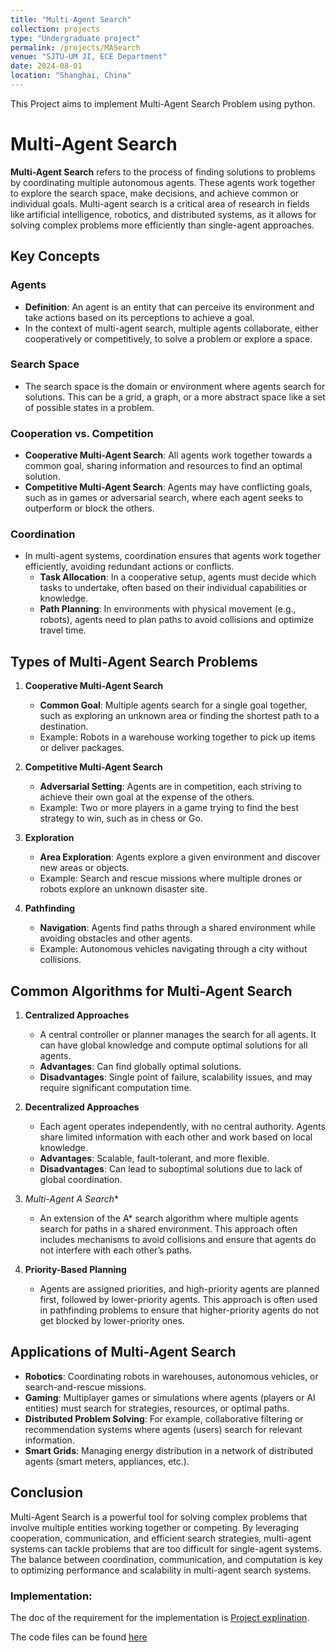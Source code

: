 ```yaml
---
title: "Multi-Agent Search"
collection: projects
type: "Undergraduate project"
permalink: /projects/MASearch
venue: "SJTU-UM JI, ECE Department"
date: 2024-08-01
location: "Shanghai, China"
---
```


This Project aims to implement Multi-Agent Search Problem using python.

# Multi-Agent Search

**Multi-Agent Search** refers to the process of finding solutions to problems by coordinating multiple autonomous agents. These agents work together to explore the search space, make decisions, and achieve common or individual goals. Multi-agent search is a critical area of research in fields like artificial intelligence, robotics, and distributed systems, as it allows for solving complex problems more efficiently than single-agent approaches.

## Key Concepts

### **Agents**
- **Definition**: An agent is an entity that can perceive its environment and take actions based on its perceptions to achieve a goal.
- In the context of multi-agent search, multiple agents collaborate, either cooperatively or competitively, to solve a problem or explore a space.

### **Search Space**
- The search space is the domain or environment where agents search for solutions. This can be a grid, a graph, or a more abstract space like a set of possible states in a problem.

### **Cooperation vs. Competition**
- **Cooperative Multi-Agent Search**: All agents work together towards a common goal, sharing information and resources to find an optimal solution.
- **Competitive Multi-Agent Search**: Agents may have conflicting goals, such as in games or adversarial search, where each agent seeks to outperform or block the others.

### **Coordination**
- In multi-agent systems, coordination ensures that agents work together efficiently, avoiding redundant actions or conflicts.
  - **Task Allocation**: In a cooperative setup, agents must decide which tasks to undertake, often based on their individual capabilities or knowledge.
  - **Path Planning**: In environments with physical movement (e.g., robots), agents need to plan paths to avoid collisions and optimize travel time.


## Types of Multi-Agent Search Problems

1. **Cooperative Multi-Agent Search**
   - **Common Goal**: Multiple agents search for a single goal together, such as exploring an unknown area or finding the shortest path to a destination.
   - Example: Robots in a warehouse working together to pick up items or deliver packages.

2. **Competitive Multi-Agent Search**
   - **Adversarial Setting**: Agents are in competition, each striving to achieve their own goal at the expense of the others.
   - Example: Two or more players in a game trying to find the best strategy to win, such as in chess or Go.

3. **Exploration**
   - **Area Exploration**: Agents explore a given environment and discover new areas or objects.
   - Example: Search and rescue missions where multiple drones or robots explore an unknown disaster site.

4. **Pathfinding**
   - **Navigation**: Agents find paths through a shared environment while avoiding obstacles and other agents.
   - Example: Autonomous vehicles navigating through a city without collisions.

## Common Algorithms for Multi-Agent Search

1. **Centralized Approaches**
   - A central controller or planner manages the search for all agents. It can have global knowledge and compute optimal solutions for all agents.
   - **Advantages**: Can find globally optimal solutions.
   - **Disadvantages**: Single point of failure, scalability issues, and may require significant computation time.

2. **Decentralized Approaches**
   - Each agent operates independently, with no central authority. Agents share limited information with each other and work based on local knowledge.
   - **Advantages**: Scalable, fault-tolerant, and more flexible.
   - **Disadvantages**: Can lead to suboptimal solutions due to lack of global coordination.

3. **Multi-Agent A* Search**
   - An extension of the A* search algorithm where multiple agents search for paths in a shared environment. This approach often includes mechanisms to avoid collisions and ensure that agents do not interfere with each other’s paths.

4. **Priority-Based Planning**
   - Agents are assigned priorities, and high-priority agents are planned first, followed by lower-priority agents. This approach is often used in pathfinding problems to ensure that higher-priority agents do not get blocked by lower-priority ones.


## Applications of Multi-Agent Search

- **Robotics**: Coordinating robots in warehouses, autonomous vehicles, or search-and-rescue missions.
- **Gaming**: Multiplayer games or simulations where agents (players or AI entities) must search for strategies, resources, or optimal paths.
- **Distributed Problem Solving**: For example, collaborative filtering or recommendation systems where agents (users) search for relevant information.
- **Smart Grids**: Managing energy distribution in a network of distributed agents (smart meters, appliances, etc.).

## Conclusion

Multi-Agent Search is a powerful tool for solving complex problems that involve multiple entities working together or competing. By leveraging cooperation, communication, and efficient search strategies, multi-agent systems can tackle problems that are too difficult for single-agent systems. The balance between coordination, communication, and computation is key to optimizing performance and scalability in multi-agent search systems.


### Implementation:

The doc of the requirement for the implementation is [Project explination](../assets/code/VE492/p3/p3.pdf).

The code files can be found [here](https://github.com/Zing110/VE492/tree/main/p3/P3)
